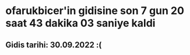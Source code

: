 # ofarukbicer'in gidisine son 7 gun 20 saat 43 dakika 03 saniye kaldi

## Gidis tarihi: 30.09.2022 :(